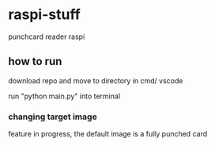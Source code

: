 # raspi-stuff
punchcard reader raspi

## how to run
download repo and move to directory in cmd/ vscode

run "python main.py" into terminal

### changing target image

feature in progress,
the default image is a fully punched card
